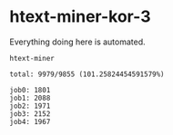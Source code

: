 # htext-miner-kor-3

Everything doing here is automated.

```
htext-miner

total: 9979/9855 (101.25824454591579%)

job0: 1801
job1: 2088
job2: 1971
job3: 2152
job4: 1967
```